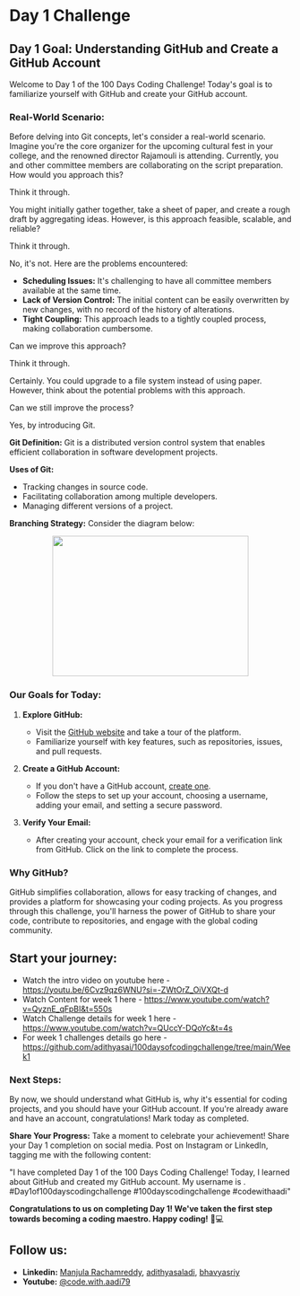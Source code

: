 
# Day 1 Challenge

## Day 1 Goal: Understanding GitHub and Create a GitHub Account

Welcome to Day 1 of the 100 Days Coding Challenge! Today's goal is to familiarize yourself with GitHub and create your GitHub account.

### Real-World Scenario:

Before delving into Git concepts, let's consider a real-world scenario. Imagine you're the core organizer for the upcoming cultural fest in your college, and the renowned director Rajamouli is attending. Currently, you and other committee members are collaborating on the script preparation. How would you approach this?

Think it through.

You might initially gather together, take a sheet of paper, and create a rough draft by aggregating ideas. However, is this approach feasible, scalable, and reliable?

Think it through.

No, it's not. Here are the problems encountered:

- **Scheduling Issues:** It's challenging to have all committee members available at the same time.
- **Lack of Version Control:** The initial content can be easily overwritten by new changes, with no record of the history of alterations.
- **Tight Coupling:** This approach leads to a tightly coupled process, making collaboration cumbersome.

Can we improve this approach?

Think it through.

Certainly. You could upgrade to a file system instead of using paper. However, think about the potential problems with this approach.

Can we still improve the process?

Yes, by introducing Git.

**Git Definition:** Git is a distributed version control system that enables efficient collaboration in software development projects.

**Uses of Git:**

- Tracking changes in source code.
- Facilitating collaboration among multiple developers.
- Managing different versions of a project.

**Branching Strategy:** Consider the diagram below:
<center><img src="https://github.com/adithyasai/100daysofcodingchallenge/blob/week1/images/branching_strategy.png" width="350" height="250"></center>

### Our Goals for Today:

1. **Explore GitHub:**

   - Visit the [GitHub website](https://github.com/) and take a tour of the platform.
   - Familiarize yourself with key features, such as repositories, issues, and pull requests.

2. **Create a GitHub Account:**

   - If you don't have a GitHub account, [create one](https://github.com/join).
   - Follow the steps to set up your account, choosing a username, adding your email, and setting a secure password.

3. **Verify Your Email:**
   - After creating your account, check your email for a verification link from GitHub. Click on the link to complete the process.

### Why GitHub?

GitHub simplifies collaboration, allows for easy tracking of changes, and provides a platform for showcasing your coding projects. As you progress through this challenge, you'll harness the power of GitHub to share your code, contribute to repositories, and engage with the global coding community.

## Start your journey:

- Watch the intro video on youtube here - https://youtu.be/6Cvz9qz6WNU?si=-ZWtOrZ_OiVXQt-d
- Watch Content for week 1 here - https://www.youtube.com/watch?v=QyznE_qFpBI&t=550s
- Watch Challenge details for week 1 here - https://www.youtube.com/watch?v=QUccY-DQoYc&t=4s
- For week 1 challenges details go here - https://github.com/adithyasai/100daysofcodingchallenge/tree/main/Week1

### Next Steps:

By now, we should understand what GitHub is, why it's essential for coding projects, and you should have your GitHub account. If you're already aware and have an account, congratulations! Mark today as completed.

**Share Your Progress:**
Take a moment to celebrate your achievement! Share your Day 1 completion on social media. Post on Instagram or LinkedIn, tagging me with the following content:

"I have completed Day 1 of the 100 Days Coding Challenge! Today, I learned about GitHub and created my GitHub account. My username is <add your yourname here>. #Day1of100dayscodingchallenge #100dayscodingchallenge #codewithaadi"

**Congratulations to us on completing Day 1! We've taken the first step towards becoming a coding maestro. Happy coding!** 🚀💻

## Follow us:

- **Linkedin:**  [Manjula Rachamreddy](https://www.linkedin.com/in/manjula-rachamreddy-182001255/), [adithyasaladi](https://www.linkedin.com/in/adithyasaladi/), [bhavyasriy](https://www.linkedin.com/in/bhavyasriy/)
- **Youtube:** [@code.with.aadi79](https://www.youtube.com/@Code.with.aadi79)
